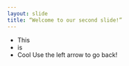 ```yaml
---
layout: slide
title: “Welcome to our second slide!”
---
```

* This
* is 
* Cool
Use the left arrow to go back!
